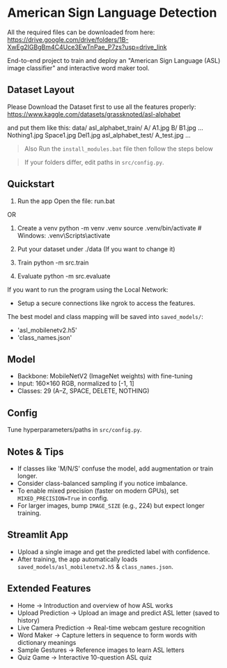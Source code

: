 # American Sign Language Detection

All the required files can be downloaded from here:
https://drive.google.com/drive/folders/1B-XwEg2IGBgBm4C4Uce3EwTnPae_P7zs?usp=drive_link

End-to-end project to train and deploy an "American Sign Language (ASL) image classifier" and interactive word maker tool.

## Dataset Layout

Please Download the Dataset first to use all the features properly:
https://www.kaggle.com/datasets/grassknoted/asl-alphabet

and put them like this:
data/
  asl_alphabet_train/
    A/
        A1.jpg
    B/ 
        B1.jpg
    ...
        Nothing1.jpg
        Space1.jpg
        Del1.jpg
  asl_alphabet_test/
    A_test.jpg
    ...

> Also Run the `install_modules.bat` file 
then follow the steps below

> If your folders differ, edit paths in `src/config.py`.

## Quickstart

1) Run the app
Open the file: run.bat

OR

1) Create a venv
python -m venv .venv
source .venv/bin/activate  # Windows: .venv\Scripts\activate

2) Put your dataset under ./data (If you want to change it)

3) Train
python -m src.train

4) Evaluate
python -m src.evaluate

If you want to run the program using the Local Network:
- Setup a secure connections like ngrok to access the features.

The best model and class mapping will be saved into `saved_models/`:
- 'asl_mobilenetv2.h5'
- 'class_names.json'

## Model

- Backbone: MobileNetV2 (ImageNet weights) with fine-tuning
- Input: 160×160 RGB, normalized to [-1, 1]
- Classes: 29 (A–Z, SPACE, DELETE, NOTHING)

## Config

Tune hyperparameters/paths in `src/config.py`.

## Notes & Tips

- If classes like 'M/N/S' confuse the model, add augmentation or train longer.
- Consider class-balanced sampling if you notice imbalance.
- To enable mixed precision (faster on modern GPUs), set `MIXED_PRECISION=True` in config.
- For larger images, bump `IMAGE_SIZE` (e.g., 224) but expect longer training.

## Streamlit App

- Upload a single image and get the predicted label with confidence.
- After training, the app automatically loads `saved_models/asl_mobilenetv2.h5` & `class_names.json`.

## Extended Features

- Home → Introduction and overview of how ASL works
- Upload Prediction → Upload an image and predict ASL letter (saved to history)
- Live Camera Prediction → Real-time webcam gesture recognition
- Word Maker → Capture letters in sequence to form words with dictionary meanings
- Sample Gestures → Reference images to learn ASL letters
- Quiz Game → Interactive 10-question ASL quiz
